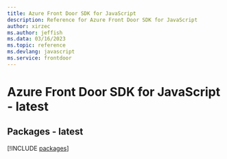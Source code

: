 ```yaml
---
title: Azure Front Door SDK for JavaScript
description: Reference for Azure Front Door SDK for JavaScript
author: xirzec
ms.author: jeffish
ms.data: 03/16/2023
ms.topic: reference
ms.devlang: javascript
ms.service: frontdoor
---
```

# Azure Front Door SDK for JavaScript - latest
## Packages - latest
[!INCLUDE [packages](front-door-index.md)]